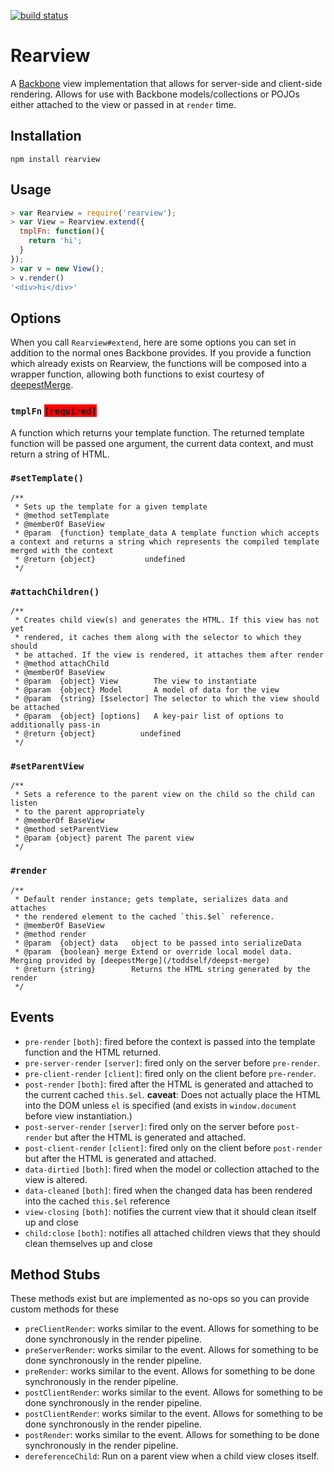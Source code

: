 [![build status](https://secure.travis-ci.org/toddself/rearview.png)](http://travis-ci.org/toddself/rearview)
# Rearview

A [Backbone](http://backbonejs.com) view implementation that allows for server-side and client-side rendering. Allows for use with Backbone models/collections or POJOs either attached to the view or passed in at `render` time.

## Installation

`npm install rearview`

## Usage

```javascript
> var Rearview = require('rearview');
> var View = Rearview.extend({
  tmplFn: function(){
    return 'hi';
  }
});
> var v = new View();
> v.render()
'<div>hi</div>'
```

## Options
When you call `Rearview#extend`, here are some options you can set in addition to the normal ones Backbone provides. If you provide a function which already exists on Rearview, the functions will be composed into a wrapper function, allowing both functions to exist courtesy of [deepestMerge](/toddself/deepest-merge).

### `tmplFn` <span style="background-color: red">`[required]`</span>
A function which returns your template function. The returned template function will be passed one argument, the current data context, and must return a string of HTML.

### `#setTemplate()`
```
/**
 * Sets up the template for a given template
 * @method setTemplate
 * @memberOf BaseView
 * @param  {function} template_data A template function which accepts a context and returns a string which represents the compiled template merged with the context
 * @return {object}           undefined
 */
```

### `#attachChildren()`
```
/**
 * Creates child view(s) and generates the HTML. If this view has not yet
 * rendered, it caches them along with the selector to which they should
 * be attached. If the view is rendered, it attaches them after render
 * @method attachChild
 * @memberOf BaseView
 * @param  {object} View        The view to instantiate
 * @param  {object} Model       A model of data for the view
 * @param  {string} [$selector] The selector to which the view should be attached
 * @param  {object} [options]   A key-pair list of options to additionally pass-in
 * @return {object}          undefined
 */
```

### `#setParentView`
```
/**
 * Sets a reference to the parent view on the child so the child can listen
 * to the parent appropriately
 * @memberOf BaseView
 * @method setParentView
 * @param {object} parent The parent view
 */
```

### `#render`
```
/**
 * Default render instance; gets template, serializes data and attaches
 * the rendered element to the cached `this.$el` reference.
 * @memberOf BaseView
 * @method render
 * @param  {object} data   object to be passed into serializeData
 * @param  {boolean} merge Extend or override local model data. Merging provided by [deepestMerge](/toddself/deepst-merge)
 * @return {string}        Returns the HTML string generated by the render
 */
```

## Events

* `pre-render` `[both]`: fired before the context is passed into the template function and the HTML returned.
* `pre-server-render` `[server]`: fired only on the server before `pre-render`.
* `pre-client-render` `[client]`: fired only on the client before `pre-render`.
* `post-render` `[both]`: fired after the HTML is generated and attached to the current cached `this.$el`. **caveat**: Does not actually place the HTML into the DOM unless `el` is specified (and exists in `window.document` before view instantiation.)
* `post-server-render` `[server]`: fired only on the server before `post-render` but after the HTML is generated and attached.
* `post-client-render` `[client]`: fired only on the client before `post-render` but after the HTML is generated and attached.
* `data-dirtied` `[both]`: fired when the model or collection attached to the view is altered.
* `data-cleaned` `[both]`: fired when the changed data has been rendered into the cached `this.$el` reference
* `view-closing` `[both]`: notifies the current view that it should clean itself up and close
* `child:close` `[both]`: notifies all attached children views that they should clean themselves up and close

## Method Stubs
These methods exist but are implemented as no-ops so you can provide custom methods for these

* `preClientRender`: works similar to the event. Allows for something to be done synchronously in the render pipeline.
* `preServerRender`: works similar to the event. Allows for something to be done synchronously in the render pipeline.
* `preRender`: works similar to the event. Allows for something to be done synchronously in the render pipeline.
* `postClientRender`: works similar to the event. Allows for something to be done synchronously in the render pipeline.
* `postClientRender`: works similar to the event. Allows for something to be done synchronously in the render pipeline.
* `postRender`: works similar to the event. Allows for something to be done synchronously in the render pipeline.
* `dereferenceChild`: Run on a parent view when a child view closes itself.
